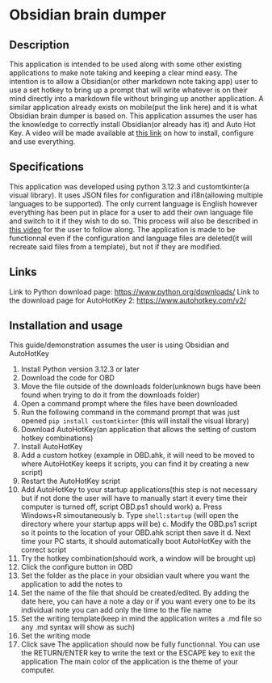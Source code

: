 # Obsidian brain dumper

## Description
This application is intended to be used along with some other existing applications to make note taking and keeping a clear mind easy.
The intention is to allow a Obsidian(or other markdown note taking app) user to use a set hotkey to bring up a prompt that will
write whatever is on their mind directly into a markdown file without bringing up another application.  A similar application already
exists on mobile(put the link here) and it is what Obsidian brain dumper is based on.  This application assumes the user has the knowledge
to correctly install Obsidian(or already has it) and Auto Hot Key.  A video will be made available at [this link](https://youtu.be/rK9AkaN-1Ng)
on how to install, configure and use everything.

## Specifications
This application was developed using python 3.12.3 and customtkinter(a visual library).  It uses JSON files for configuration and
i18n(allowing multiple languages to be supported).  The only current language is English however everything has been put in place for a
user to add their own language file and switch to it if they wish to do so.  This process will also be described in [this video](https://youtu.be/rK9AkaN-1Ng)
for the user to follow along.  The application is made to be functionnal even if the configuration and language files are deleted(it will 
recreate said files from a template), but not if they are modified.

## Links
Link to Python download page: https://www.python.org/downloads/
Link to the download page for AutoHotKey 2: https://www.autohotkey.com/v2/

## Installation and usage
This guide/demonstration assumes the user is using Obsidian and AutoHotKey
1. Install Python version 3.12.3 or later
2. Download the code for OBD
3. Move the file outside of the downloads folder(unknown bugs have been found when trying to do it from the downloads folder)
4. Open a command prompt where the files have been downloaded
5. Run the following command in the command prompt that was just opened `pip install customtkinter` (this will install the visual library)
6. Download AutoHotKey(an application that allows the setting of custom hotkey combinations)
7. Install AutoHotKey
8. Add a custom hotkey (example in OBD.ahk, it will need to be moved to where AutoHotKey keeps it scripts, you can find it by creating a new script)
9. Restart the AutoHotKey script
10. Add AutoHotKey to your startup applications(this step is not necessary but if not done the user will have to manually start it every 
time their computer is turned off, script OBD.ps1 should work)
   a. Press Windows+R simoutaneously
   b. Type `shell:startup` (will open the directory where your startup apps will be)
   c. Modify the OBD.ps1 script so it points to the location of your OBD.ahk script then save it
   d. Next time your PC starts, it should automatically boot AutoHotKey with the correct script
11. Try the hotkey combination(should work, a window will be brought up)
12. Click the configure button in OBD
13. Set the folder as the place in your obsidian vault where you want the application to add the notes to
14. Set the name of the file that should be created/edited.
    By adding the date here, you can have a note a day or if you want every one to be its individual note you can add only the time to the file name
15. Set the writing template(keep in mind the application writes a .md file so any .md syntax will show as such)
16. Set the writing mode
17. Click save
 The application should now be fully functionnal.  You can use the RETURN/ENTER key to write the text or the ESCAPE key to exit the application
    The main color of the application is the theme of your computer.